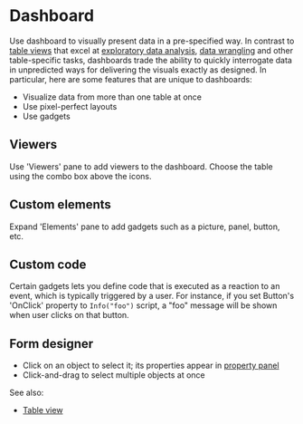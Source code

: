 <!-- TITLE: Dashboard -->
<!-- SUBTITLE: -->

# Dashboard

Use dashboard to visually present data in a pre-specified way. In contrast to
[table views](table-view.md) that excel at
[exploratory data analysis](../explore/exploratory-data-analysis.md),
[data wrangling](../transform/data-wrangling.md) and other table-specific tasks, dashboards trade the ability to quickly
interrogate data in unpredicted ways for delivering the visuals exactly as designed. In particular, here are some
features that are unique to dashboards:

* Visualize data from more than one table at once
* Use pixel-perfect layouts
* Use gadgets

## Viewers

Use 'Viewers' pane to add viewers to the dashboard. Choose the table using the combo box above the icons.

## Custom elements

Expand 'Elements' pane to add gadgets such as a picture, panel, button, etc.

## Custom code

Certain gadgets lets you define code that is executed as a reaction to an event, which is typically triggered by a user.
For instance, if you set Button's 'OnClick' property to `Info("foo")` script, a "foo" message will be shown when user
clicks on that button.

## Form designer

* Click on an object to select it; its properties appear in [property panel](../overview/navigation.md#properties)
* Click-and-drag to select multiple objects at once

See also:

* [Table view](table-view.md)
